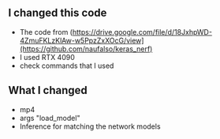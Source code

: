 ## I changed this code
- The code from (https://drive.google.com/file/d/18JxhpWD-4ZmuFKLzKlAw-w5PpzZxXOcG/view](https://github.com/naufalso/keras_nerf)
- I used RTX 4090
- check commands that I used


## What I changed
- mp4
- args "load_model"
- Inference for matching the network models 


